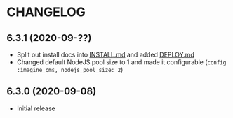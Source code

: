 # CHANGELOG

## 6.3.1 (2020-09-??)

* Split out install docs into [INSTALL.md](https://github.com/ImagineCMS/imagine_cms/blob/main/INSTALL.md)
  and added [DEPLOY.md](https://github.com/ImagineCMS/imagine_cms/blob/main/DEPLOY.md)
* Changed default NodeJS pool size to 1 and made it configurable (`config :imagine_cms, nodejs_pool_size: 2`)

## 6.3.0 (2020-09-08)

* Initial release
